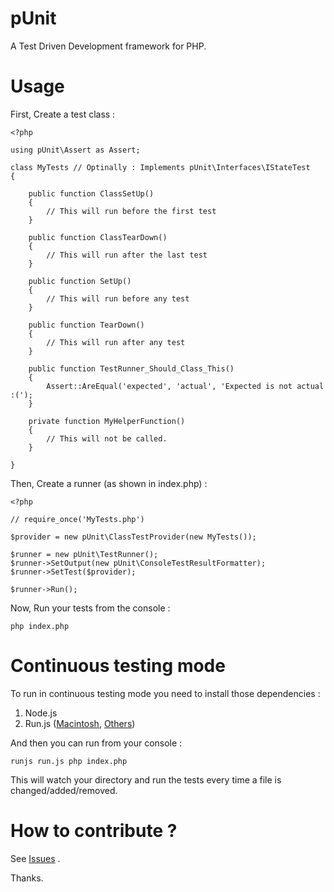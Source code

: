 pUnit
=====

A Test Driven Development framework for PHP.

Usage
=====

First, Create a test class :

    <?php
    
    using pUnit\Assert as Assert;
    
    class MyTests // Optinally : Implements pUnit\Interfaces\IStateTest
    {
        
        public function ClassSetUp()
        {
            // This will run before the first test
        }
        
        public function ClassTearDown()
        {
            // This will run after the last test
        }
        
        public function SetUp()
        {
            // This will run before any test
        }
        
        public function TearDown()
        {
            // This will run after any test
        }
        
        public function TestRunner_Should_Class_This()
        {
            Assert::AreEqual('expected', 'actual', 'Expected is not actual :(');
        }
        
        private function MyHelperFunction()
        {
            // This will not be called.
        }
        
    }
    
Then, Create a runner (as shown in index.php) :
    
    <?php 
    
    // require_once('MyTests.php')
    
    $provider = new pUnit\ClassTestProvider(new MyTests());
    
    $runner = new pUnit\TestRunner();
    $runner->SetOutput(new pUnit\ConsoleTestResultFormatter);
    $runner->SetTest($provider);
    
    $runner->Run();

Now, Run your tests from the console :

    php index.php
    
Continuous testing mode
=======================

To run in continuous testing mode you need to install those dependencies :

1. Node.js
2. Run.js ([Macintosh](https://github.com/morishani/run.js), [Others](https://github.com/DTrejo/run.js))

And then you can run from your console :

    runjs run.js php index.php

This will watch your directory and run the tests every time a file is changed/added/removed.

How to contribute ? 
===================

See [Issues](https://github.com/morishani/pUnit/issues?sort=created&direction=desc&state=open) . 

Thanks.